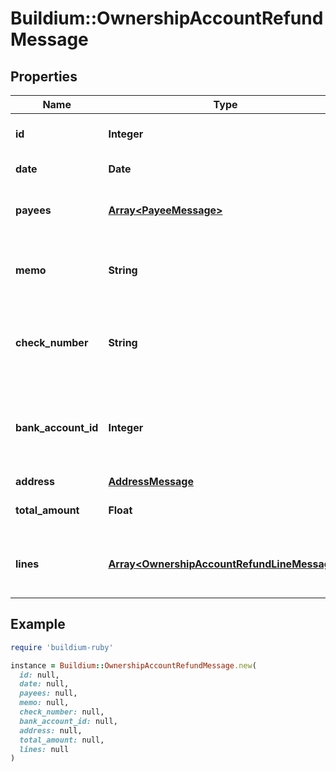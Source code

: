 # Buildium::OwnershipAccountRefundMessage

## Properties

| Name | Type | Description | Notes |
| ---- | ---- | ----------- | ----- |
| **id** | **Integer** | Refund unique identifier. | [optional] |
| **date** | **Date** | Date of the refund. | [optional] |
| **payees** | [**Array&lt;PayeeMessage&gt;**](PayeeMessage.md) | List of payees being refunded. | [optional] |
| **memo** | **String** | Memo associated with the refund, if applicable. | [optional] |
| **check_number** | **String** | Check number associated with the refund, if applicable. | [optional] |
| **bank_account_id** | **Integer** | Unique identifier of the bank account that the refund was made from. | [optional] |
| **address** | [**AddressMessage**](AddressMessage.md) |  | [optional] |
| **total_amount** | **Float** | Total amount of the refund. | [optional] |
| **lines** | [**Array&lt;OwnershipAccountRefundLineMessage&gt;**](OwnershipAccountRefundLineMessage.md) | A collection of line items included in the refund. | [optional] |

## Example

```ruby
require 'buildium-ruby'

instance = Buildium::OwnershipAccountRefundMessage.new(
  id: null,
  date: null,
  payees: null,
  memo: null,
  check_number: null,
  bank_account_id: null,
  address: null,
  total_amount: null,
  lines: null
)
```


